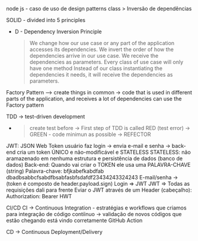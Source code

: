 node js - caso de uso de design patterns
class > Inversão de dependências

SOLID - divided into 5 principles

- D - Dependency Inversion Principle
   > We change how our use case or any part of the application accesses its dependencies.
   > We invert the order of how the dependencies arrive in our use case.
   > We receive the dependencies as parameters.
   > Every class of use case will only have one method
   > Instead of our class instantiating the dependencies it needs, it will receive the dependencies as parameters.



Factory Pattern 
--> create things in common
-> code that is used in different parts of the application, and receives a lot of dependencies can use the Factory pattern


TDD -> test-driven development
- > create test before 
-> First step of TDD is called RED (test error)
-> GREEN - code minimun as possible
-> REFECTOR 



JWT: JSON Web Token
usuário faz login -> envia e-mail e senha -> back-end cria um token ÚNICO e não-modificável e STATELESS
STATELESS:  não aramazenado em nenhuma estrutura e persistência de dados (banco de dados)
Back-end: Quando vai criar o TOKEN ele usa uma PALAVRA-CHAVE (string)
Palavra-chave: bfjkabefkabdfab dbadbsabbcfsabdfbsabfasbfsdafdf23434243324243
E-mail/senha -> (token é composto de  header.payload.sign)
Login => JWT 
JWT => Todas as requisições dali para frente
Eviar o JWT através de um Header (cabeçalho): Authorization: Bearer HWT



CI/CD
CI -> Continuous Integration - estratégias e workflows que criamos para integração de código contíinuo 
-> validação de novos códigos que estão chegando está vindo corretamente 
GitHub Action

CD -> Continuous Deployment/Delivery
